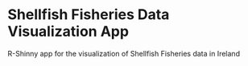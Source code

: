 # Shellfish Fisheries Data Visualization App

R-Shinny app for the visualization of Shellfish Fisheries data in Ireland
